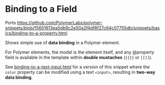 # Binding to a Field

Ports https://github.com/PolymerLabs/polymer-snippets/blob/f5651613ea5db9c2e50a2f4df8f27c64c07755db/snippets/basics/binding-to-a-property.html

Shows simple use of **data binding** in a Polymer element.

For Polymer elements, the model is the element itself, and any
@property field is available in the template within **double mustaches**
(`{{}}` or `[[]]`).

See
[binding-to-a-text-input.html](../forms/binding-to-a-text-input.html)
for a version of this snippet where the `color` property can be modified
using a text `<input>`, resulting in **two-way data binding**.
